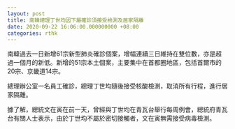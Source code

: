 ```yaml
---
layout: post
title: 南韓總理丁世均因下屬確診須接受檢測及居家隔離
date: 2020-09-22 16:06:00.000000000 +08:00
categories: rthk
---
```


南韓過去一日新增61宗新型肺炎確診個案，增幅連續三日維持在雙位數，亦是超過一個月的新低。新增的51宗本土個案，主要集中在首都圈地區，包括首爾市的20宗、京畿道14宗。

總理辦公室一名員工確診，總理丁世均隨後接受核酸檢測，取消所有行程，進行居家隔離。

據了解，總統文在寅在前一天，曾經與丁世均在青瓦台舉行每周例會，總統府青瓦台有關人士表示，由於丁世均不屬於密切接觸者，文在寅無需接受病毒檢測。
